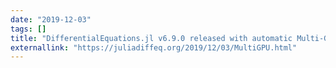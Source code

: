 ```yaml
---
date: "2019-12-03"
tags: []
title: "DifferentialEquations.jl v6.9.0 released with automatic Multi-GPU support"
externallink: "https://juliadiffeq.org/2019/12/03/MultiGPU.html"
---
```

